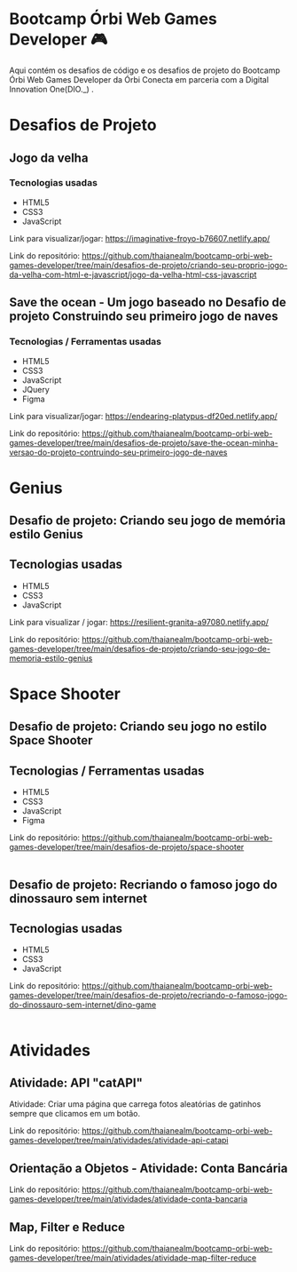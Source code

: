 # Bootcamp Órbi Web Games Developer 🎮
Aqui contém os desafios de código e os desafios de projeto do Bootcamp Órbi Web Games Developer da Órbi Conecta em parceria com a Digital Innovation One(DIO._) .

# Desafios de Projeto
## Jogo da velha
### Tecnologias usadas
- HTML5
- CSS3
- JavaScript

Link para visualizar/jogar: https://imaginative-froyo-b76607.netlify.app/

Link do repositório: https://github.com/thaianealm/bootcamp-orbi-web-games-developer/tree/main/desafios-de-projeto/criando-seu-proprio-jogo-da-velha-com-html-e-javascript/jogo-da-velha-html-css-javascript

## Save the ocean - Um jogo baseado no Desafio de projeto Construindo seu primeiro jogo de naves
### Tecnologias / Ferramentas usadas
- HTML5
- CSS3
- JavaScript
- JQuery
- Figma

Link para visualizar/jogar: https://endearing-platypus-df20ed.netlify.app/

Link do repositório: https://github.com/thaianealm/bootcamp-orbi-web-games-developer/tree/main/desafios-de-projeto/save-the-ocean-minha-versao-do-projeto-contruindo-seu-primeiro-jogo-de-naves

# Genius
## Desafio de projeto: Criando seu jogo de memória estilo Genius
## Tecnologias usadas
- HTML5
- CSS3
- JavaScript

Link para visualizar / jogar: https://resilient-granita-a97080.netlify.app/

Link do repositório: https://github.com/thaianealm/bootcamp-orbi-web-games-developer/tree/main/desafios-de-projeto/criando-seu-jogo-de-memoria-estilo-genius

# Space Shooter
## Desafio de projeto: Criando seu jogo no estilo Space Shooter
## Tecnologias / Ferramentas usadas

- HTML5
- CSS3
- JavaScript
- Figma

Link do repositório: https://github.com/thaianealm/bootcamp-orbi-web-games-developer/tree/main/desafios-de-projeto/space-shooter
<br/>
<br/>

## Desafio de projeto: Recriando o famoso jogo do dinossauro sem internet
## Tecnologias usadas

- HTML5
- CSS3
- JavaScript

Link do repositório: https://github.com/thaianealm/bootcamp-orbi-web-games-developer/tree/main/desafios-de-projeto/recriando-o-famoso-jogo-do-dinossauro-sem-internet/dino-game
<br/>
<br/>

# Atividades
## Atividade: API "catAPI"
Atividade: Criar uma página que carrega fotos aleatórias de gatinhos sempre que clicamos em um botão.

Link do repositório: https://github.com/thaianealm/bootcamp-orbi-web-games-developer/tree/main/atividades/atividade-api-catapi

## Orientação a Objetos - Atividade: Conta Bancária
Link do repositório: https://github.com/thaianealm/bootcamp-orbi-web-games-developer/tree/main/atividades/atividade-conta-bancaria

## Map, Filter e Reduce
Link do repositório: https://github.com/thaianealm/bootcamp-orbi-web-games-developer/tree/main/atividades/atividade-map-filter-reduce
